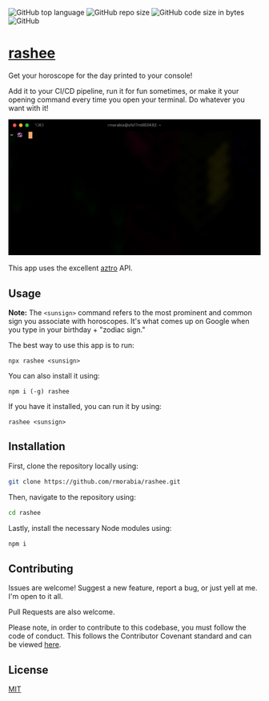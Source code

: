 ![GitHub top language](https://img.shields.io/github/languages/top/rmorabia/rashee.svg?style=for-the-badge) ![GitHub repo size](https://img.shields.io/github/repo-size/rmorabia/rashee.svg?style=for-the-badge) ![GitHub code size in bytes](https://img.shields.io/github/languages/code-size/rmorabia/rashee.svg?style=for-the-badge) ![GitHub](https://img.shields.io/github/license/rmorabia/rashee.svg?style=for-the-badge)

# [rashee](https://www.npmjs.com/package/rashee)

Get your horoscope for the day printed to your console!

Add it to your CI/CD pipeline, run it for fun sometimes, or make it your opening command every time you open your terminal. Do whatever you want with it!

![](rashee.gif)

This app uses the excellent [aztro](https://github.com/sameerkumar18/aztro) API.

## Usage

**Note:** The `<sunsign>` command refers to the most prominent and common sign you associate with horoscopes. It's what comes up on Google when you type in your birthday + "zodiac sign." 

The best way to use this app is to run:

```
npx rashee <sunsign>
```

You can also install it using:

```
npm i (-g) rashee
```

If you have it installed, you can run it by using:

```
rashee <sunsign>
```

## Installation

First, clone the repository locally using:

```sh
git clone https://github.com/rmorabia/rashee.git
```

Then, navigate to the repository using:

```sh
cd rashee
```

Lastly, install the necessary Node modules using:

```sh
npm i
```

## Contributing

Issues are welcome! Suggest a new feature, report a bug, or just yell at me. I'm open to it all.

Pull Requests are also welcome.

Please note, in order to contribute to this codebase, you must follow the code of conduct. This follows the Contributor Covenant standard and can be viewed [here](https://github.com/rmorabia/rashee/blob/master/CODE_OF_CONDUCT.md).

## License

[MIT](https://choosealicense.com/licenses/mit/)
